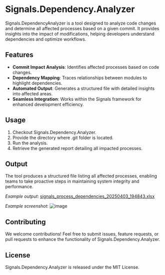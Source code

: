 # Signals.Dependency.Analyzer

Signals.DependencyAnalyzer is a tool designed to analyze code changes and determine all affected processes based on a given commit. It provides insights into the impact of modifications, helping developers understand dependencies and optimize workflows.

## Features
- **Commit Impact Analysis**: Identifies affected processes based on code changes.
- **Dependency Mapping**: Traces relationships between modules to highlight dependencies.
- **Automated Output**: Generates a structured file with detailed insights into affected areas.
- **Seamless Integration**: Works within the Signals framework for enhanced development efficiency.

## Usage
1. Checkout Signals.Dependency.Analyzer.
2. Provide the directory where .git folder is located.
3. Run the analysis.
4. Retrieve the generated report detailing all impacted processes.

## Output
The tool produces a structured file listing all affected processes, enabling teams to take proactive steps in maintaining system integrity and performance.

*Example output*: [signals_process_dependencies_20250403_194843.xlsx](https://github.com/user-attachments/files/19592299/signals_process_dependencies_20250403_194843.xlsx)

*Example screenshot*:
![image](https://github.com/user-attachments/assets/30ffcfd9-5f9c-46ed-911f-a6a7b21a7109)

## Contributing
We welcome contributions! Feel free to submit issues, feature requests, or pull requests to enhance the functionality of Signals.Dependency.Analyzer.

## License
Signals.Dependency.Analyzer is released under the MIT License.

